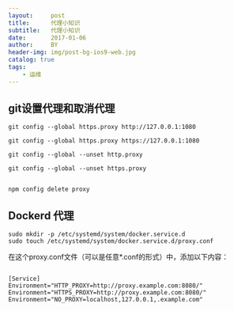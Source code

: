```yaml
---
layout:     post
title:      代理小知识
subtitle:   代理小知识
date:       2017-01-06
author:     BY
header-img: img/post-bg-ios9-web.jpg
catalog: true
tags:
    - 运维
---
```


## git设置代理和取消代理
```
git config --global https.proxy http://127.0.0.1:1080

git config --global https.proxy https://127.0.0.1:1080

git config --global --unset http.proxy

git config --global --unset https.proxy


npm config delete proxy
```

## Dockerd 代理
```
sudo mkdir -p /etc/systemd/system/docker.service.d
sudo touch /etc/systemd/system/docker.service.d/proxy.conf
```
在这个proxy.conf文件（可以是任意*.conf的形式）中，添加以下内容：

```

[Service]
Environment="HTTP_PROXY=http://proxy.example.com:8080/"
Environment="HTTPS_PROXY=http://proxy.example.com:8080/"
Environment="NO_PROXY=localhost,127.0.0.1,.example.com"
```